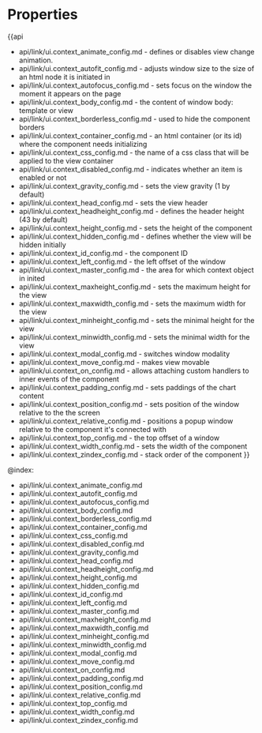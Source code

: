 Properties
==========

{{api
- api/link/ui.context_animate_config.md - defines or disables view change animation.
- api/link/ui.context_autofit_config.md - adjusts window size to the size of an html node it is initiated in
- api/link/ui.context_autofocus_config.md - sets focus on the window the moment it appears on the page
- api/link/ui.context_body_config.md - the content of window body: template or view
- api/link/ui.context_borderless_config.md - used to hide the component borders
- api/link/ui.context_container_config.md - an html container (or its id) where the component needs initializing
- api/link/ui.context_css_config.md - the name of a css class that will be applied to the view container
- api/link/ui.context_disabled_config.md - indicates whether an item is enabled or not
- api/link/ui.context_gravity_config.md - sets the view gravity (1 by default)
- api/link/ui.context_head_config.md - sets the view header
- api/link/ui.context_headheight_config.md - defines the header height (43 by default)
- api/link/ui.context_height_config.md - sets the height of the component
- api/link/ui.context_hidden_config.md - defines whether the view will be hidden initially
- api/link/ui.context_id_config.md - the component ID
- api/link/ui.context_left_config.md - the left offset of the window
- api/link/ui.context_master_config.md - the area for which context object in inited
- api/link/ui.context_maxheight_config.md - sets the maximum height for the view
- api/link/ui.context_maxwidth_config.md - sets the maximum width for the view
- api/link/ui.context_minheight_config.md - sets the minimal height for the view
- api/link/ui.context_minwidth_config.md - sets the minimal width for the view
- api/link/ui.context_modal_config.md - switches window modality
- api/link/ui.context_move_config.md - makes view movable
- api/link/ui.context_on_config.md - allows attaching custom handlers to inner events of the component
- api/link/ui.context_padding_config.md - sets paddings of the chart content
- api/link/ui.context_position_config.md - sets position of the window relative to the the screen
- api/link/ui.context_relative_config.md - positions a popup window relative to the component it's connected with
- api/link/ui.context_top_config.md - the top offset of a window
- api/link/ui.context_width_config.md - sets the width of the component
- api/link/ui.context_zindex_config.md - stack order of the component
}}

@index:
- api/link/ui.context_animate_config.md
- api/link/ui.context_autofit_config.md
- api/link/ui.context_autofocus_config.md
- api/link/ui.context_body_config.md
- api/link/ui.context_borderless_config.md
- api/link/ui.context_container_config.md
- api/link/ui.context_css_config.md
- api/link/ui.context_disabled_config.md
- api/link/ui.context_gravity_config.md
- api/link/ui.context_head_config.md
- api/link/ui.context_headheight_config.md
- api/link/ui.context_height_config.md
- api/link/ui.context_hidden_config.md
- api/link/ui.context_id_config.md
- api/link/ui.context_left_config.md
- api/link/ui.context_master_config.md
- api/link/ui.context_maxheight_config.md
- api/link/ui.context_maxwidth_config.md
- api/link/ui.context_minheight_config.md
- api/link/ui.context_minwidth_config.md
- api/link/ui.context_modal_config.md
- api/link/ui.context_move_config.md
- api/link/ui.context_on_config.md
- api/link/ui.context_padding_config.md
- api/link/ui.context_position_config.md
- api/link/ui.context_relative_config.md
- api/link/ui.context_top_config.md
- api/link/ui.context_width_config.md
- api/link/ui.context_zindex_config.md

